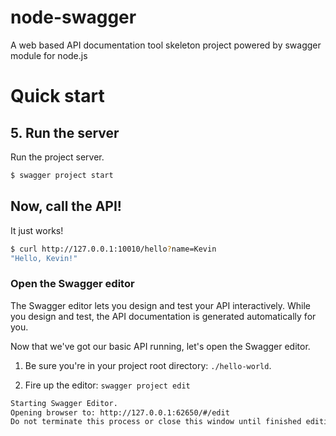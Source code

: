 # node-swagger

A web based API documentation tool skeleton project powered by swagger module for node.js

# Quick start

## 5. Run the server

Run the project server.

```bash
$ swagger project start
```

## Now, call the API!

It just works!

```bash
$ curl http://127.0.0.1:10010/hello?name=Kevin
"Hello, Kevin!"
```


### <a name="openeditor"></a>Open the Swagger editor

The Swagger editor lets you design and test your API interactively. While you design and test, the API documentation is generated automatically for you.

Now that we've got our basic API running, let's open the Swagger editor.

1. Be sure you're in your project root directory: `./hello-world`.

2. Fire up the editor: `swagger project edit`


```bash
Starting Swagger Editor.
Opening browser to: http://127.0.0.1:62650/#/edit
Do not terminate this process or close this window until finished editing.
```

